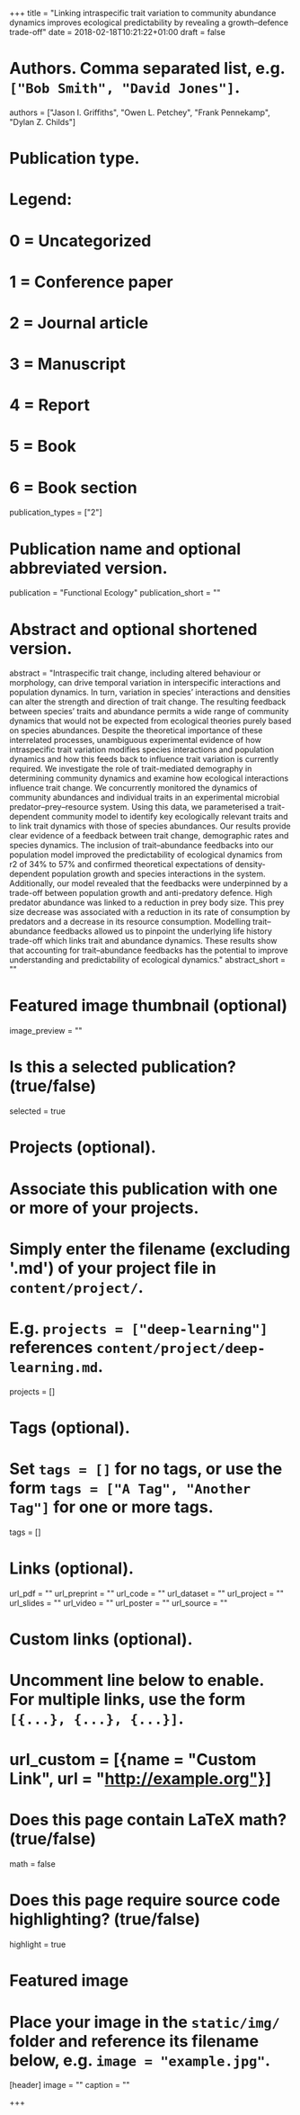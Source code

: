 +++
title = "Linking intraspecific trait variation to community abundance dynamics improves ecological predictability by revealing a growth–defence trade-off"
date = 2018-02-18T10:21:22+01:00
draft = false

# Authors. Comma separated list, e.g. `["Bob Smith", "David Jones"]`.
authors = ["Jason I. Griffiths", "Owen L. Petchey", "Frank Pennekamp", "Dylan Z. Childs"]

# Publication type.
# Legend:
# 0 = Uncategorized
# 1 = Conference paper
# 2 = Journal article
# 3 = Manuscript
# 4 = Report
# 5 = Book
# 6 = Book section
publication_types = ["2"]

# Publication name and optional abbreviated version.
publication = "Functional Ecology"
publication_short = ""

# Abstract and optional shortened version.
abstract = "Intraspecific trait change, including altered behaviour or morphology, can drive temporal variation in interspecific interactions and population dynamics. In turn, variation in species’ interactions and densities can alter the strength and direction of trait change. The resulting feedback between species’ traits and abundance permits a wide range of community dynamics that would not be expected from ecological theories purely based on species abundances. Despite the theoretical importance of these interrelated processes, unambiguous experimental evidence of how intraspecific trait variation modifies species interactions and population dynamics and how this feeds back to influence trait variation is currently required. We investigate the role of trait-mediated demography in determining community dynamics and examine how ecological interactions influence trait change. We concurrently monitored the dynamics of community abundances and individual traits in an experimental microbial predator–prey–resource system. Using this data, we parameterised a trait-dependent community model to identify key ecologically relevant traits and to link trait dynamics with those of species abundances. Our results provide clear evidence of a feedback between trait change, demographic rates and species dynamics. The inclusion of trait–abundance feedbacks into our population model improved the predictability of ecological dynamics from r2 of 34% to 57% and confirmed theoretical expectations of density-dependent population growth and species interactions in the system. Additionally, our model revealed that the feedbacks were underpinned by a trade-off between population growth and anti-predatory defence. High predator abundance was linked to a reduction in prey body size. This prey size decrease was associated with a reduction in its rate of consumption by predators and a decrease in its resource consumption. Modelling trait–abundance feedbacks allowed us to pinpoint the underlying life history trade-off which links trait and abundance dynamics. These results show that accounting for trait–abundance feedbacks has the potential to improve understanding and predictability of ecological dynamics."
abstract_short = ""

# Featured image thumbnail (optional)
image_preview = ""

# Is this a selected publication? (true/false)
selected = true

# Projects (optional).
#   Associate this publication with one or more of your projects.
#   Simply enter the filename (excluding '.md') of your project file in `content/project/`.
#   E.g. `projects = ["deep-learning"]` references `content/project/deep-learning.md`.
projects = []

# Tags (optional).
#   Set `tags = []` for no tags, or use the form `tags = ["A Tag", "Another Tag"]` for one or more tags.
tags = []

# Links (optional).
url_pdf = ""
url_preprint = ""
url_code = ""
url_dataset = ""
url_project = ""
url_slides = ""
url_video = ""
url_poster = ""
url_source = ""

# Custom links (optional).
#   Uncomment line below to enable. For multiple links, use the form `[{...}, {...}, {...}]`.
# url_custom = [{name = "Custom Link", url = "http://example.org"}]

# Does this page contain LaTeX math? (true/false)
math = false

# Does this page require source code highlighting? (true/false)
highlight = true

# Featured image
# Place your image in the `static/img/` folder and reference its filename below, e.g. `image = "example.jpg"`.
[header]
image = ""
caption = ""

+++
